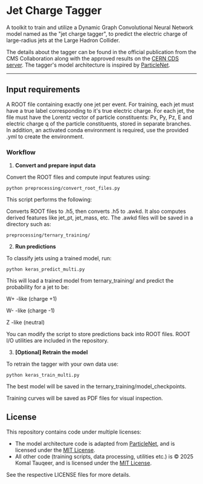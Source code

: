 # Jet Charge Tagger 

A toolkit to train and utilize a Dynamic Graph Convolutional Neural Network model named as the "jet charge tagger", to predict the electric charge of large-radius jets at the Large Hadron Collider. 

The details about the tagger can be found in the official publication from the CMS Collaboration along with the approved results on the [CERN CDS server](https://cds.cern.ch/record/2904357/files/DP2024_044.pdf). The tagger's model architecture is inspired by [ParticleNet](https://arxiv.org/abs/1902.08570).

-----
## Input requirements

A ROOT file containing exactly one jet per event. For training, each jet must have a true label corresponding to it's true electric charge.
For each jet, the file must have the Lorentz vector of particle constituents: Px, Py, Pz, E and electric charge q of the particle constituents, stored in separate branches. In addition, an activated conda environment is required, use the provided .yml to create the environment.

### Workflow

1. **Convert and prepare input data**

Convert the ROOT files and compute input features using:

```python preprocessing/convert_root_files.py```

This script performs the following:

Converts ROOT files to .h5, then converts .h5 to .awkd. It also computes derived features like jet\_pt, jet\_mass, etc.
The .awkd files will be saved in a directory such as:

```preprocessing/ternary_training/```

2. **Run predictions**

To classify jets using a trained model, run:

```python keras_predict_multi.py```

This will load a trained model from ternary_training/ and predict the probability for a jet to be:

W+ -like (charge +1)

W- -like (charge -1)

Z -like (neutral)

You can modify the script to store predictions back into ROOT files.
ROOT I/O utilities are included in the repository.

3. **[Optional] Retrain the model**

To retrain the tagger with your own data use:

```python keras_train_multi.py```

The best model will be saved in the ternary_training/model_checkpoints.

Training curves will be saved as PDF files for visual inspection.

## License

This repository contains code under multiple licenses:

- The model architecture code is adapted from [ParticleNet](https://arxiv.org/abs/1902.08570), and is licensed under the [MIT License](LICENSE_ORIGINAL).
- All other code (training scripts, data processing, utilities etc.) is © 2025 Komal Tauqeer, and is licensed under the [MIT License](LICENSE_NEW).

See the respective LICENSE files for more details.

